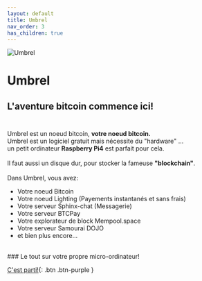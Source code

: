 ```yaml
---
layout: default
title: Umbrel
nav_order: 3
has_children: true
---
```

![Umbrel](https://getumbrel.com/images/umbrel-logo.svg "Umbrel")
# Umbrel

##  L'aventure bitcoin commence ici!  <br><br>

Umbrel est un noeud bitcoin, **votre noeud bitcoin.** <br>
Umbrel est un logiciel gratuit mais nécessite du "hardware" ...<br>
un petit ordinateur **Raspberry Pi4** est parfait pour cela. <br>
<br>
Il faut aussi un disque dur, pour stocker la fameuse **"blockchain"**.  <br>
<br>
Dans Umbrel, vous avez:
<br>
- Votre noeud Bitcoin
- Votre noeud Lighting (Payements instantanés et sans frais)
- Votre serveur Sphinx-chat (Messagerie)
- Votre serveur BTCPay
- Votre explorateur de block Mempool.space 
- Votre serveur Samourai DOJO
- et bien plus encore...
<br>
### Le tout sur votre propre micro-ordinateur!
<br>

[C'est parti!](/bitpaint-tutos/umbrel/installation/Pre-requis.html){: .btn .btn-purple }
